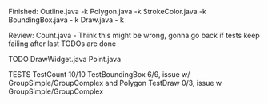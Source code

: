 Finished:
Outline.java -k
Polygon.java -k
StrokeColor.java -k
BoundingBox.java - k
Draw.java - k


Review:
Count.java - Think this might be wrong, gonna go back if tests keep failing after last TODOs are done


TODO
DrawWidget.java
Point.java


TESTS
TestCount 10/10
TestBoundingBox 6/9, issue w/ GroupSimple/GroupComplex and Polygon
TestDraw 0/3, issue w GroupSimple/GroupComplex